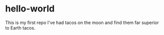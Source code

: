 # hello-world
This is my first repo
I've had tacos on the moon and find them far superior to Earth tacos.
